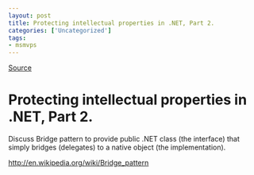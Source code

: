 ```yaml
---
layout: post
title: Protecting intellectual properties in .NET, Part 2.
categories: ['Uncategorized']
tags:
- msmvps
---
```

[Source](http://blogs.msmvps.com/peterritchie/2006/09/11/protecting-intellectual-properties-in-net-part-2/ "Permalink to Protecting intellectual properties in .NET, Part 2.")

# Protecting intellectual properties in .NET, Part 2.
Discuss Bridge pattern to provide public .NET class (the interface) that simply bridges (delegates) to a native object (the implementation).

<http://en.wikipedia.org/wiki/Bridge_pattern>

